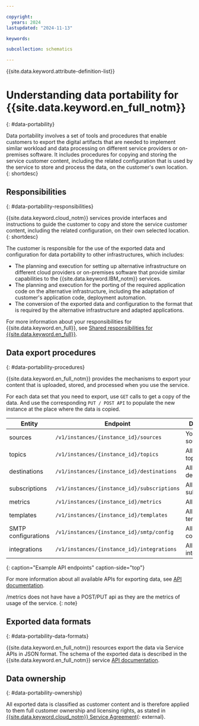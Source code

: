 ```yaml
---

copyright:
  years: 2024
lastupdated: "2024-11-13"

keywords:

subcollection: schematics

---
```


{{site.data.keyword.attribute-definition-list}}

# Understanding data portability for {{site.data.keyword.en_full_notm}}
{: #data-portability}

Data portability involves a set of tools and procedures that enable customers to export the digital artifacts that are needed to implement similar workload and data processing on different service providers or on-premises software. It includes procedures for copying and storing the service customer content, including the related configuration that is used by the service to store and process the data, on the customer's own location.
{: shortdesc}

## Responsibilities
{: #data-portability-responsibilities}

{{site.data.keyword.cloud_notm}} services provide interfaces and instructions to guide the customer to copy and store the service customer content, including the related configuration, on their own selected location.
{: shortdesc}

The customer is responsible for the use of the exported data and configuration for data portability to other infrastructures, which includes:

- The planning and execution for setting up alternative infrastructure on different cloud providers or on-premises software that provide similar capabilities to the {{site.data.keyword.IBM_notm}} services.
- The planning and execution for the porting of the required application code on the alternative infrastructure, including the adaptation of customer's application code, deployment automation.
- The conversion of the exported data and configuration to the format that is required by the alternative infrastructure and adapted applications.

For more information about your responsibilities for {{site.data.keyword.en_full}}, see [Shared responsibilities for {{site.data.keyword.en_full}}](/docs/event-notifications?topic=event-notifications-en-responsibilities).

## Data export procedures
{: #data-portability-procedures}

{{site.data.keyword.en_full_notm}} provides the mechanisms to export your content that is uploaded, stored, and processed when you use the service.

For each data set that you need to export, use `GET` calls to get a copy of the data. And use the corresponding `PUT / POST API` to populate the new instance at the place where the data is copied.

|Entity   | Endpoint | Description |
|---------|--------|-----------|
| sources | `/v1/instances/{instance_id}/sources` | Your platform sources |
| topics | `/v1/instances/{instance_id}/topics` | All registered topics |
| destinations | `/v1/instances/{instance_id}/destinations` | All registered destinations |
| subscriptions | `/v1/instances/{instance_id}/subscriptions` | All the subscriptions |
| metrics | `/v1/instances/{instance_id}/metrics` | All the metrics |
| templates | `/v1/instances/{instance_id}/templates` | All the templates |
| SMTP configurations| `/v1/instances/{instance_id}/smtp/config` | All the smtp configurations|
| integrations | `/v1/instances/{instance_id}/integrations` | All the integrations|
{: caption="Example API endpoints" caption-side="top"}

For more information about all available APIs for exporting data, see [API documentation](https://cloud.ibm.com/apidocs/event-notifications).

/metrics does not have have a POST/PUT api as they are the metrics of usage of the service.
{: note}

## Exported data formats
{: #data-portability-data-formats}

{{site.data.keyword.en_full_notm}} resources export the data via Service APIs in JSON format. The schema of the exported data is described in the {{site.data.keyword.en_full_notm}} service [API documentation](https://cloud.ibm.com/apidocs/event-notifications).

## Data ownership
{: #data-portability-ownership}

All exported data is classified as customer content and is therefore applied to them full customer ownership and licensing rights, as stated in [{{site.data.keyword.cloud_notm}} Service Agreement](https://www.ibm.com/support/customer/csol/terms/?id=Z126-6304_WS&cc=in&lc=en){: external}.

